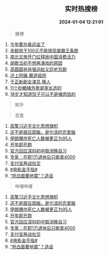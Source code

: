 <div align="center"><h2>实时热搜榜</h2><h4>2024-01-04 12:21:01</h4></div>

> 微博  

1. [今年要办奥运会了](https://s.weibo.com/weibo?q=%E4%BB%8A%E5%B9%B4%E8%A6%81%E5%8A%9E%E5%A5%A5%E8%BF%90%E4%BC%9A%E4%BA%86&t=31&band_rank=1&Refer=top)<br />
2. [余额低于100元不能提现属霸王条款](https://s.weibo.com/weibo?q=%23%E4%BD%99%E9%A2%9D%E4%BD%8E%E4%BA%8E100%E5%85%83%E4%B8%8D%E8%83%BD%E6%8F%90%E7%8E%B0%E5%B1%9E%E9%9C%B8%E7%8E%8B%E6%9D%A1%E6%AC%BE%23&t=31&band_rank=2&Refer=top)<br />
3. [南北文旅开门红释放中国消费活力](https://s.weibo.com/weibo?q=%23%E5%8D%97%E5%8C%97%E6%96%87%E6%97%85%E5%BC%80%E9%97%A8%E7%BA%A2%E9%87%8A%E6%94%BE%E4%B8%AD%E5%9B%BD%E6%B6%88%E8%B4%B9%E6%B4%BB%E5%8A%9B%23&t=31&band_rank=3&Refer=top)<br />
4. [胡歌当初不想再演戏的原因](https://s.weibo.com/weibo?q=%23%E8%83%A1%E6%AD%8C%E5%BD%93%E5%88%9D%E4%B8%8D%E6%83%B3%E5%86%8D%E6%BC%94%E6%88%8F%E7%9A%84%E5%8E%9F%E5%9B%A0%23&t=31&band_rank=4&Refer=top)<br />
5. [高圆圆爸爸强迫赵又廷听京剧](https://s.weibo.com/weibo?q=%E9%AB%98%E5%9C%86%E5%9C%86%E7%88%B8%E7%88%B8%E5%BC%BA%E8%BF%AB%E8%B5%B5%E5%8F%88%E5%BB%B7%E5%90%AC%E4%BA%AC%E5%89%A7&t=31&band_rank=5&Refer=top)<br />
6. [沪上阿姨 魔道祖师](https://s.weibo.com/weibo?q=%E6%B2%AA%E4%B8%8A%E9%98%BF%E5%A7%A8%20%E9%AD%94%E9%81%93%E7%A5%96%E5%B8%88&t=31&band_rank=6&Refer=top)<br />
7. [于正新剧女演员 换人](https://s.weibo.com/weibo?q=%E4%BA%8E%E6%AD%A3%E6%96%B0%E5%89%A7%E5%A5%B3%E6%BC%94%E5%91%98%20%E6%8D%A2%E4%BA%BA&t=31&band_rank=7&Refer=top)<br />
8. [11个砂糖橘外套是家长选的](https://s.weibo.com/weibo?q=%2311%E4%B8%AA%E7%A0%82%E7%B3%96%E6%A9%98%E5%A4%96%E5%A5%97%E6%98%AF%E5%AE%B6%E9%95%BF%E9%80%89%E7%9A%84%23&t=31&band_rank=8&Refer=top)<br />
9. [18岁才知道饺子可以不是猪肉馅的](https://s.weibo.com/weibo?q=18%E5%B2%81%E6%89%8D%E7%9F%A5%E9%81%93%E9%A5%BA%E5%AD%90%E5%8F%AF%E4%BB%A5%E4%B8%8D%E6%98%AF%E7%8C%AA%E8%82%89%E9%A6%85%E7%9A%84&t=31&band_rank=9&Refer=top)<br />

> 知乎  


> 百度  

1. [高擎习近平文化思想旗帜](https://www.baidu.com/s?wd=%E9%AB%98%E6%93%8E%E4%B9%A0%E8%BF%91%E5%B9%B3%E6%96%87%E5%8C%96%E6%80%9D%E6%83%B3%E6%97%97%E5%B8%9C&sa=fyb_news&rsv_dl=fyb_news)<br />
2. [这不是甜豆腐脑，是尔滨的恋爱脑](https://www.baidu.com/s?wd=%E8%BF%99%E4%B8%8D%E6%98%AF%E7%94%9C%E8%B1%86%E8%85%90%E8%84%91%EF%BC%8C%E6%98%AF%E5%B0%94%E6%BB%A8%E7%9A%84%E6%81%8B%E7%88%B1%E8%84%91&sa=fyb_news&rsv_dl=fyb_news)<br />
3. [伊朗爆炸死亡人数被更正为95人](https://www.baidu.com/s?wd=%E4%BC%8A%E6%9C%97%E7%88%86%E7%82%B8%E6%AD%BB%E4%BA%A1%E4%BA%BA%E6%95%B0%E8%A2%AB%E6%9B%B4%E6%AD%A3%E4%B8%BA95%E4%BA%BA&sa=fyb_news&rsv_dl=fyb_news)<br />
4. [开年即开跑](https://www.baidu.com/s?wd=%E5%BC%80%E5%B9%B4%E5%8D%B3%E5%BC%80%E8%B7%91&sa=fyb_news&rsv_dl=fyb_news)<br />
5. [官方回应深圳初中取消晚自习](https://www.baidu.com/s?wd=%E5%AE%98%E6%96%B9%E5%9B%9E%E5%BA%94%E6%B7%B1%E5%9C%B3%E5%88%9D%E4%B8%AD%E5%8F%96%E6%B6%88%E6%99%9A%E8%87%AA%E4%B9%A0&sa=fyb_news&rsv_dl=fyb_news)<br />
6. [专家：在职1万退休后只能拿4000](https://www.baidu.com/s?wd=%E4%B8%93%E5%AE%B6%EF%BC%9A%E5%9C%A8%E8%81%8C1%E4%B8%87%E9%80%80%E4%BC%91%E5%90%8E%E5%8F%AA%E8%83%BD%E6%8B%BF4000&sa=fyb_news&rsv_dl=fyb_news)<br />
7. [支付宝再战社交](https://www.baidu.com/s?wd=%E6%94%AF%E4%BB%98%E5%AE%9D%E5%86%8D%E6%88%98%E7%A4%BE%E4%BA%A4&sa=fyb_news&rsv_dl=fyb_news)<br />
8. [#电影金手指#](https://www.baidu.com/s?wd=%23%E7%94%B5%E5%BD%B1%E9%87%91%E6%89%8B%E6%8C%87%23&sa=fyb_news&rsv_dl=fyb_news)<br />
9. [“抢白面要地震”？造谣](https://www.baidu.com/s?wd=%E2%80%9C%E6%8A%A2%E7%99%BD%E9%9D%A2%E8%A6%81%E5%9C%B0%E9%9C%87%E2%80%9D%EF%BC%9F%E9%80%A0%E8%B0%A3&sa=fyb_news&rsv_dl=fyb_news)<br />

> 哔哩哔哩  

1. [高擎习近平文化思想旗帜](https://www.baidu.com/s?wd=%E9%AB%98%E6%93%8E%E4%B9%A0%E8%BF%91%E5%B9%B3%E6%96%87%E5%8C%96%E6%80%9D%E6%83%B3%E6%97%97%E5%B8%9C&sa=fyb_news&rsv_dl=fyb_news)<br />
2. [这不是甜豆腐脑，是尔滨的恋爱脑](https://www.baidu.com/s?wd=%E8%BF%99%E4%B8%8D%E6%98%AF%E7%94%9C%E8%B1%86%E8%85%90%E8%84%91%EF%BC%8C%E6%98%AF%E5%B0%94%E6%BB%A8%E7%9A%84%E6%81%8B%E7%88%B1%E8%84%91&sa=fyb_news&rsv_dl=fyb_news)<br />
3. [伊朗爆炸死亡人数被更正为95人](https://www.baidu.com/s?wd=%E4%BC%8A%E6%9C%97%E7%88%86%E7%82%B8%E6%AD%BB%E4%BA%A1%E4%BA%BA%E6%95%B0%E8%A2%AB%E6%9B%B4%E6%AD%A3%E4%B8%BA95%E4%BA%BA&sa=fyb_news&rsv_dl=fyb_news)<br />
4. [开年即开跑](https://www.baidu.com/s?wd=%E5%BC%80%E5%B9%B4%E5%8D%B3%E5%BC%80%E8%B7%91&sa=fyb_news&rsv_dl=fyb_news)<br />
5. [官方回应深圳初中取消晚自习](https://www.baidu.com/s?wd=%E5%AE%98%E6%96%B9%E5%9B%9E%E5%BA%94%E6%B7%B1%E5%9C%B3%E5%88%9D%E4%B8%AD%E5%8F%96%E6%B6%88%E6%99%9A%E8%87%AA%E4%B9%A0&sa=fyb_news&rsv_dl=fyb_news)<br />
6. [专家：在职1万退休后只能拿4000](https://www.baidu.com/s?wd=%E4%B8%93%E5%AE%B6%EF%BC%9A%E5%9C%A8%E8%81%8C1%E4%B8%87%E9%80%80%E4%BC%91%E5%90%8E%E5%8F%AA%E8%83%BD%E6%8B%BF4000&sa=fyb_news&rsv_dl=fyb_news)<br />
7. [支付宝再战社交](https://www.baidu.com/s?wd=%E6%94%AF%E4%BB%98%E5%AE%9D%E5%86%8D%E6%88%98%E7%A4%BE%E4%BA%A4&sa=fyb_news&rsv_dl=fyb_news)<br />
8. [#电影金手指#](https://www.baidu.com/s?wd=%23%E7%94%B5%E5%BD%B1%E9%87%91%E6%89%8B%E6%8C%87%23&sa=fyb_news&rsv_dl=fyb_news)<br />
9. [“抢白面要地震”？造谣](https://www.baidu.com/s?wd=%E2%80%9C%E6%8A%A2%E7%99%BD%E9%9D%A2%E8%A6%81%E5%9C%B0%E9%9C%87%E2%80%9D%EF%BC%9F%E9%80%A0%E8%B0%A3&sa=fyb_news&rsv_dl=fyb_news)<br />
